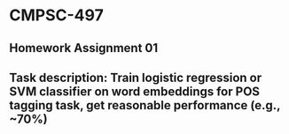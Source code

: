 # CMPSC-497
## Homework Assignment 01
## Task description: Train logistic regression or SVM classifier on word embeddings for POS tagging task, get reasonable performance (e.g., ~70%)
